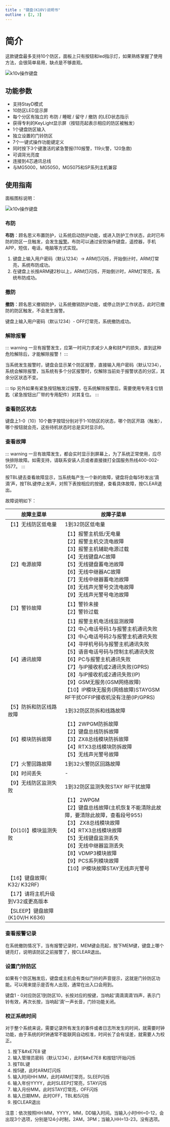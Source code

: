 ```yaml
---
title : "键盘(K10V)说明书"
outline : [2, 3]
---
```


# 简介

这款键盘最多支持10个防区，面板上只有按钮和led指示灯，如果熟练掌握了使用方法，会很简单易用，缺点是不够直观。

![k10v操作键盘](images/keypad-k10v-english-thumbnail.png)

## 功能参数

- 支持StayD模式
- 10防区LED显示屏
- 每个分区有独立的 布防 / 睡眠 / 留守 / 撤防 的LED状态指示
- 获得专利的KeyLight显示屏（按钮亮起表示相应的防区被触发）
- 1个键盘防区输入
- 独立设置的门铃防区
- 7个一键式操作功能键定义
- 同时按下3个键激活的紧急警报(110报警，119火警，120急救)
- 可调背光亮度
- 连接到4芯通讯总线
- 与MG5000，MG5050，MG5075和SP系列主机兼容

## 使用指南

面板图标说明：

![k10v操作键盘](images/k10v-button-description.png)

### 布防

**布防**：顾名思义布置防护，让系统启动防护功能，或进入防护工作状态，此时已布防的防区一旦触发，会发生[报警](/content/node1/important-knowledge/#%E6%8A%A5%E8%AD%A6alarm)。布防可以通过安防操作键盘，遥控器，手机APP，短信，电话，电脑等方式实现。

1. 键盘上输入用户密码（默认1234）→ ARM灯闪烁，开始倒计时，ARM灯常亮，系统布防成功。
2. 在键盘上长按ARM键2秒以上，ARM灯闪烁，开始倒计时，ARM灯常亮，系统布防成功。

### 撤防

**撤防**：顾名思义撤销防护，让系统撤销防护功能，或停止防护工作状态，此时已撤防的防区触发，不会发生报警。

键盘上输入用户密码（默认1234）- OFF灯常亮，系统撤防成功。

### 解除报警

::: warning
一旦有报警发生，应第一时间力求减少人身和财产的损失，直到这种危险解除后，才能解除报警！
:::

当系统发生报警时，键盘会显示某个防区报警，直接输入用户密码（默认1234），系统会解除报警，当系统有多个分区报警时，仅解除当前处于报警状态的分区，其余分区状态不变。

::: tip
另外如果有紧急按钮触发过报警，在系统解除报警后，需要使用专用复位钥匙（紧急按钮出厂带的专用配件）对其复位。
:::

### 查看防区状态

键盘上1-0（10）10个数字按钮分别对于1-10防区的状态，哪个防区开路（触发），哪个按钮就会亮，这些待机状态时总是实时显示的。

### 查看故障

::: warning
一旦有故障发生，都会实时显示到屏幕上，为了系统正常使用，应尽快排除故障。如需支持，请联系安装人员或者直接拨打全国服务热线400-002-5577。
:::

按TBL键去查看故障显示，当系统每产生一个新的故障，键盘将会每5秒发出‘滴滴’声，按TBL键停止发声，对照下表按相应的按键，查看具体故障，按CLEAR退出。

故障说明如下：

| 故障主菜单 | 故障子菜单 |
|---|---|
|【1】无线防区低电量|1到32防区低电量|
|【2】电源故障|【1】报警主机低/无电量<br>【2】报警主机交流电故障<br>【3】报警主机辅助电源过载<br>【4】无线键盘AC故障<br>【5】无线键盘蓄电池故障<br>【6】无线中继器AC故障<br>【7】无线中继器蓄电池故障<br>【8】无线声光警号交流电故障<br>【9】无线声光警号电池故障|
|【3】警铃故障|【1】警铃未接<br>【2】警铃过载|
|【4】通讯故障|【1】报警主机电活线监测故障<br>【2】中心电话号码1与报警主机通讯失败<br>【3】中心电话号码2与报警主机通讯失败<br>【4】寻呼机号码与报警主机通讯失败<br>【5】语音电话号码与控制主机通讯失败<br>【6】PC与报警主机通讯失败<br>【7】与IP接收机或2通讯失败(GPRS)<br>【8】与IP接收机或2通讯失败(IP)<br>【9】GSM无服务(GSM网络故障)<br>【10】IP模块无服务(网络故障)STAYGSM  RF干扰OFFIP接收机没有注册(IP/GPRS)|
|【5】防拆和防区线路故障|1到32防区防拆和线路故障|
|【6】模块防拆故障|【1】2WPGM防拆故障<br>【2】键盘总线防拆故障<br>【3】ZX8总线模块防拆故障<br>【4】RTX3总线模块防拆故障<br>【5】无线声光警号故障|
|【7】火警回路故障|1到32火警防区回路故障|
|【8】时间丢失|-|
|【9】无线防区监测失败|1到32防区监测失败STAY RF干扰故障|
|【0(10)】模块监测失败|【1】 2WPGM<br>【2】键盘总线故障(主机恢复不能清除此故障，要清除此故障，查看段号955)<br>【3】 ZX8总线模块故障<br>【4】RTX3总线模块故障<br>【5】无线键盘监测丢失<br>【6】无线中继器监测丢失<br>【8】VDMP3模块故障<br>【9】PCS系列模块故障<br>【10】IP模块故障STAY无线声光警号|
|【16】键盘故障( K32/ K32RF)||
|【17】请将主机升级到V32或更高版本||
|【SLEEP】键盘故障(K10V/H  K636)||

### 查看报警记录

在系统撤防情况下，当有报警记录时，MEM键会亮起，按下MEM键，键盘上哪个键亮灯，说明该防区之前报警了，按CLEAR退出。

### 设置门铃防区

如果有个防区触发后，键盘或主机会有类似门铃的声音提示，这就是门铃防区功能。可以用来提示是否有人出现，通常在出入口会用到。

键盘1 - 0对应防区1到防区10，长按对应的按键，当响起‘滴滴滴滴’四声，表示门铃有效，再次长按，当响起‘滴’一声长音，门铃功能关闭。

### 校正系统时间

对于整个系统来说，需要记录所有发生的事件或者日志所发生的时间，就需要时钟功能，由于系统的时钟通常不能联网自动校准，时间长了会有误差，就需要人为校正。

1. 按下&#xE7E8 键
2. 输入管理员密码（默认1234），此时&#xE7E8  和按钮1开始闪烁
3. 按TBL键
4. 按5键，此时ARM灯闪烁
5. 输入时间HH:MM，此时ARM灯常亮，SLEEP闪烁
6. 输入年份YYYY，此时SLEEP灯常亮，STAY闪烁
7. 输入月份MM，此时STAY灯常亮，OFF闪烁
8. 输入日期MM，此时OFF，TBL和5闪烁
9. 按CLEAR退出

注意：依次按照HH:MM，YYYY，MM，DD输入时间。当输入小时HH=0-12，会出现3个选项，分别是124小时制，2AM，3PM；当输入HH=13-23，没有选项。
